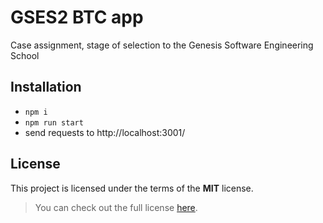 # GSES2 BTC app
Case assignment, stage of selection to the Genesis Software Engineering School

## Installation
* `npm i`
* `npm run start`
* send requests to http://localhost:3001/

## License
This project is licensed under the terms of the **MIT** license.

>You can check out the full license [here](https://github.com/Barracuda713/GSES2-BTC-app/blob/main/LICENSE).
